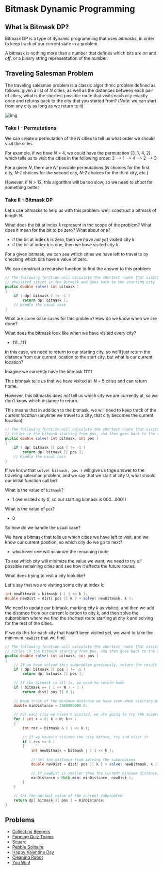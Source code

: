 # Bitmask Dynamic Programming

## What is Bitmask DP?

Bitmask DP is a type of dynamic programming that uses _bitmasks_, in order to keep track of our current state in a problem.

A bitmask is nothing more than a number that defines which bits are _on_ and _off_, or a binary string representation of the number.

## Traveling Salesman Problem

The traveling salesman problem is a classic algorithmic problem defined as follows: given a list of _N_ cities, as well as the distances between each pair of cities, what is the shortest possible route that visits each city exactly once and returns back to the city that you started from? (_Note_: we can start from any city as long as we return to it)

![img](http://mathworld.wolfram.com/images/eps-gif/TravelingSalesmanProblem_1000.gif)

### Take I - Permutations

We can create a permutation of the _N_ cities to tell us what order we should visit the cities.

For example, if we have _N_ = 4, we could have the permutation {3, 1, 4, 2}, which tells us to visit the cities in the following order: 3 --> 1 --> 4 --> 2 --> 3

For a given _N_, there are _N!_ possible permutations (_N_ choices for the first city, _N-1_ choices for the second city, _N-2_ choices for the third city, etc.)

However, if _N_ > 12, this algorithm will be too slow, so we need to shoot for something better

### Take II - Bitmask DP

Let's use bitmasks to help us with this problem: we'll construct a bitmask of length _N_.

What does the bit at index _k_ represent in the scope of the problem? What does it mean for the bit to be zero? What about one?
- if the bit at index _k_ is zero, then we _have not yet_ visited city _k_
- if the bit at index _k_ is one, then we _have_ visited city _k_

For a given bitmask, we can see which cities we have left to travel to by checking which bits have a value of zero.

We can construct a recursive function to find the answer to this problem:

```java
// The following function will calculate the shortest route that visits all
// unvisited cities in the bitmask and goes back to the starting city
public double solve( int bitmask )
{
    if ( dp[ bitmask ] != -1 )
        return dp[ bitmask ];
    // Handle the usual case
}
```

What are some base cases for this problem? How do we know when we are done?

What does the bitmask look like when we have visited every city?
- 111...111

In this case, we need to return to our starting city, so we'll just return the distance from our current location to the start city, but what is our current location?

Imagine we currently have the bitmask 11111.

This bitmask tells us that we have visited all _N_ = 5 cities and can return home.

However, this bitmasks _does not_ tell us which city we are currently at, so we don't know which distance to return.

This means that in addition to the bitmask, we will need to keep track of the _current location_ (anytime we travel to a city, that city becomes the current location).

```java
// The following function will calculate the shortest route that visits all unvisited
// cities in the bitmask starting from pos, and then goes back to the starting city
public double solve( int bitmask, int pos )
{
    if ( dp[ bitmask ][ pos ] != -1 )
        return dp[ bitmask ][ pos ];
    // Handle the usual case
}
```

If we know that `solve( bitmask, pos )` will give us thge answer to the traveling salesman problem, and we say that we start at city 0, what should our initial function call be?

What is the value of `bitmask`?
- 1 (we visited city 0, so our starting bitmask is 000...0001)

What is the value of `pos`?
- 0

So how do we handle the usual case?

We have a bitmask that tells us which cities we have left to visit, and we know our current position, so which city do we go to next?
- whichever one will minimize the remaining route

To see which city will minimize the value we want, we need to try _all_ possible remaining cities and see how it affects the future routes.

What does trying to visit a city look like?

Let's say that we are visiting some city at index _k_:

```java
int newBitmask = bitmask | ( 1 << k );
double newDist = dist[ pos ][ k ] + solve( newBitmask, k );
```

We need to update our bitmask, marking city _k_ as visited, and then we add the distance from our current loication to city _k_, and then solve the subproblem where we find the shortest route starting at city _k_ and solving for the rest of the cities.

If we do this for each city that hasn't been visited yet, we want to take the minimum `newDist` that we find.

```java
// The following function will calculate the shortest route that visits all unvisited
// cities in the bitmask starting from pos, and then goes back to the starting city
public double solve( int bitmask, int pos )
{
    // If we have solved this subproblem previously, return the result that was recorded
    if ( dp[ bitmask ][ pos ] != -1 )
        return dp[ bitmask ][ pos ];
        
    // If the bitmask is all 1s, we need to return home    
    if ( bitmask == ( 1 << N ) - 1 )
        return dist[ pos ][ 0 ];
       
    // Keep track of the minimum distance we have seen when visiting other cities
    double minDistance = 2000000000.0;
    
    // For each city we haven't visited, we are going to try the subproblem that arises from visiting it
    for ( int k = 0; k < N; k++ )
    {
        int res = bitmask & ( 1 << k );
        
        // If we haven't visited the city before, try and visit it
        if ( res == 0 )
        {
            int newBitmask = bitmask | ( 1 << k );
            
            // Get the distance from solving the subproblems
            double newDist = dist[ pos ][ k ] + solve( newBitmask, k );
            
            // If newDist is smaller than the current minimum distance, we will override it here
            minDistance = Math.min( minDistance, newDist );
        }
    }
    
    // Set the optimal value of the current subproblem
    return dp[ bitmask ][ pos ] = minDistance;
}
```

## Problems

- [Collecting Beepers](https://uva.onlinejudge.org/index.php?option=onlinejudge&page=show_problem&problem=1437)
- [Forming Quiz Teams](https://uva.onlinejudge.org/index.php?option=onlinejudge&page=show_problem&problem=1852)
- [Square](https://uva.onlinejudge.org/index.php?option=onlinejudge&page=show_problem&problem=1305)
- [Pebble Solitaire](https://uva.onlinejudge.org/index.php?option=com_onlinejudge&Itemid=8&page=show_problem&problem=1592)
- [Happy Valentine Day](http://www.spoj.com/problems/A_W_S_N/)
- [Cleaning Robot](http://www.spoj.com/problems/CLEANRBT/)
- [You Win!](http://www.spoj.com/problems/YOUWIN/)
